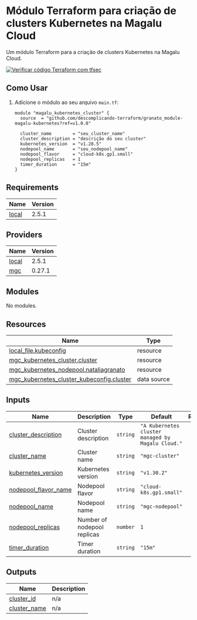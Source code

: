 # Módulo Terraform para criação de clusters Kubernetes na Magalu Cloud

Um módulo Terraform para a criação de clusters Kubernetes na Magalu Cloud.

[![Verificar código Terraform com tfsec](https://github.com/descomplicando-terraform/granato_module-magalu-kubernetes/actions/workflows/tfscan.yml/badge.svg)](https://github.com/descomplicando-terraform/granato_module-magalu-kubernetes/actions/workflows/tfscan.yml)
<!-- BEGIN_TF_DOCS -->



## Como Usar

1. Adicione o módulo ao seu arquivo `main.tf`:

   ```hcl
   module "magalu_kubernetes_cluster" {
     source  = "github.com/descomplicando-terraform/granato_module-magalu-kubernetes?ref=v1.0.0"
     
     cluster_name        = "seu_cluster_name"
     cluster_description = "descrição do seu cluster"
     kubernetes_version  = "v1.28.5"
     nodepool_name       = "seu_nodepool_name"
     nodepool_flavor     = "cloud-k8s.gp1.small"
     nodepool_replicas   = 1
     timer_duration      = "15m"
   }
   ```

## Requirements

| Name                                                          | Version |
| ------------------------------------------------------------- | ------- |
| <a name="requirement_local"></a> [local](#requirement\_local) | 2.5.1   |

## Providers

| Name                                                    | Version |
| ------------------------------------------------------- | ------- |
| <a name="provider_local"></a> [local](#provider\_local) | 2.5.1   |
| <a name="provider_mgc"></a> [mgc](#provider\_mgc)       | 0.27.1  |

## Modules

No modules.

## Resources

| Name                                                                                                                                                        | Type        |
| ----------------------------------------------------------------------------------------------------------------------------------------------------------- | ----------- |
| [local_file.kubeconfig](https://registry.terraform.io/providers/hashicorp/local/2.5.1/docs/resources/file)                                                  | resource    |
| [mgc_kubernetes_cluster.cluster](https://registry.terraform.io/providers/magalucloud/mgc/latest/docs/resources/kubernetes_cluster)                          | resource    |
| [mgc_kubernetes_nodepool.nataliagranato](https://registry.terraform.io/providers/magalucloud/mgc/latest/docs/resources/kubernetes_nodepool)                 | resource    |
| [mgc_kubernetes_cluster_kubeconfig.cluster](https://registry.terraform.io/providers/magalucloud/mgc/latest/docs/data-sources/kubernetes_cluster_kubeconfig) | data source |

## Inputs

| Name                                                                                               | Description                 | Type     | Default                                           | Required |
| -------------------------------------------------------------------------------------------------- | --------------------------- | -------- | ------------------------------------------------- | :------: |
| <a name="input_cluster_description"></a> [cluster\_description](#input\_cluster\_description)      | Cluster description         | `string` | `"A Kubernetes cluster managed by Magalu Cloud."` |    no    |
| <a name="input_cluster_name"></a> [cluster\_name](#input\_cluster\_name)                           | Cluster name                | `string` | `"mgc-cluster"`                                   |    no    |
| <a name="input_kubernetes_version"></a> [kubernetes\_version](#input\_kubernetes\_version)         | Kubernetes version          | `string` | `"v1.30.2"`                                       |    no    |
| <a name="input_nodepool_flavor_name"></a> [nodepool\_flavor\_name](#input\_nodepool\_flavor\_name) | Nodepool flavor             | `string` | `"cloud-k8s.gp1.small"`                           |    no    |
| <a name="input_nodepool_name"></a> [nodepool\_name](#input\_nodepool\_name)                        | Nodepool name               | `string` | `"mgc-nodepool"`                                  |    no    |
| <a name="input_nodepool_replicas"></a> [nodepool\_replicas](#input\_nodepool\_replicas)            | Number of nodepool replicas | `number` | `1`                                               |    no    |
| <a name="input_timer_duration"></a> [timer\_duration](#input\_timer\_duration)                     | Timer duration              | `string` | `"15m"`                                           |    no    |

## Outputs

| Name                                                                       | Description |
| -------------------------------------------------------------------------- | ----------- |
| <a name="output_cluster_id"></a> [cluster\_id](#output\_cluster\_id)       | n/a         |
| <a name="output_cluster_name"></a> [cluster\_name](#output\_cluster\_name) | n/a         |
